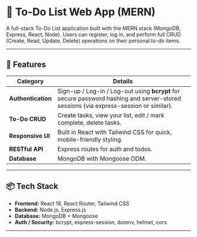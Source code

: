 # 📝 To-Do List Web App (MERN)

A full-stack To-Do List application built with the MERN stack (MongoDB, Express, React, Node). Users can register, log in, and perform full CRUD (Create, Read, Update, Delete) operations on their personal to-do items.

---

## 🚀 Features

| Category            | Details |
|---------------------|---------|
| **Authentication**  | Sign-up / Log-in / Log-out using **bcrypt** for secure password hashing and server-stored sessions (via express-session or similar). |
| **To-Do CRUD**      | Create tasks, view your list, edit / mark complete, delete tasks. |
| **Responsive UI**   | Built in React with Tailwind CSS for quick, mobile-friendly styling. |
| **RESTful API**     | Express routes for auth and todos. |
| **Database**        | MongoDB with Mongoose ODM. |

---

## 📦 Tech Stack

- **Frontend:** React 18, React Router, Tailwind CSS  
- **Backend:** Node.js, Express.js  
- **Database:** MongoDB + Mongoose  
- **Auth / Security:** bcrypt, express-session, dotenv, helmet, cors  

---

